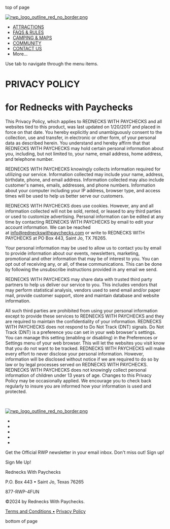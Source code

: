 top of page

[![rwp_logo_outline_red_no_border.png](https://static.wixstatic.com/media/611fb8_1343fd3c4ac645939c126a086538458f~mv2.png/v1/fill/w_149,h_105,al_c,q_85,usm_0.66_1.00_0.01,enc_auto/rwp_logo_outline_red_no_border.png)](https://www.redneckswithpaychecks.com/)

* [ATTRACTIONS](https://www.redneckswithpaychecks.com/attractions)
* [FAQS & RULES](https://www.redneckswithpaychecks.com/faq)
* [CAMPING & MAPS](https://www.redneckswithpaychecks.com/camping-maps)
* [COMMUNITY](https://www.redneckswithpaychecks.com/community)
* [CONTACT US](https://www.redneckswithpaychecks.com/contact-us)
* More...
    

Use tab to navigate through the menu items.

PRIVACY POLICY 
===============

for Rednecks with Paychecks
===========================

This Privacy Policy, which applies to REDNECKS WITH PAYCHECKS and all websites tied to this product, was last updated on 1/20/2017 and placed in force on that date. You hereby explicitly and unambiguously consent to the collection, use and transfer, in electronic or other form, of your personal data as described herein. You understand and hereby affirm that that REDNECKS WITH PAYCHECKS may hold certain personal information about you, including, but not limited to, your name, email address, home address, and telephone number.

  
REDNECKS WITH PAYCHECKS knowingly collects information required for utilizing our service. Information collected may include your name, address, birthdate, phone, and email address. Information collected may also include customer's names, emails, addresses, and phone numbers. Information about your computer including your IP address, browser type, and access times will be used to help us better serve our customers.

  
REDNECKS WITH PAYCHECKS does use cookies. However, any and all information collected will not be sold, rented, or leased to any third parties or used to customize advertising. Personal information can be edited at any time by contacting REDNECKS WITH PAYCHECKS by email to edit your account information. We can be reached at [info@redneckswithpaychecks.com](mailto:info@streamticketing.com) or write to REDNECKS WITH PAYCHECKS at PO Box 443, Saint Jo, TX 76265.

  
Your personal information may be used to allow us to contact you by email to provide information about our events, newsletters, marketing, promotional and other information that may be of interest to you. You can opt out of receiving any, or all, of these communications. This can be done by following the unsubscribe instructions provided in any email we send.

  
REDNECKS WITH PAYCHECKS may share data with trusted third party partners to help us deliver our service to you. This includes vendors that may perform statistical analysis, vendors used to send email and/or paper mail, provide customer support, store and maintain database and website information.

  
All such third parties are prohibited from using your personal information except to provide these services to REDNECKS WITH PAYCHECKS and they are required to maintain the confidentiality of your information. REDNECKS WITH PAYCHECKS does not respond to Do Not Track (DNT) signals. Do Not Track (DNT) is a preference you can set in your web browser's settings. You can manage this setting (enabling or disabling) in the Preferences or Settings menu of your web browser. This will let the websites you visit know that you do not want to be tracked. REDNECKS WITH PAYCHECKS will make every effort to never disclose your personal information. However, information will be disclosed without notice if we are required to do so by law or by legal processes served on REDNECKS WITH PAYCHECKS. REDNECKS WITH PAYCHECKS does not knowingly collect personal information of children under 13 years of age. Changes to this Privacy Policy may be occasionally applied. We encourage you to check back regularly to insure you are informed how your information is used and protected.

​

[![rwp_logo_outline_red_no_border.png](https://static.wixstatic.com/media/611fb8_1343fd3c4ac645939c126a086538458f~mv2.png/v1/fill/w_53,h_39,al_c,q_85,usm_0.66_1.00_0.01,blur_2,enc_auto/rwp_logo_outline_red_no_border.png)](https://www.redneckswithpaychecks.com/)

* [](https://www.facebook.com/Redneckswithpaychecksoffroad/)
* [](http://twitter.com/RWPoffroad)
* [](https://www.youtube.com/channel/UChedSuUV8jck31bLhon8sAQ)
* [](https://www.instagram.com/redneckswithpaychecksoffroad/)
* [](https://story.snapchat.com/u/rwpoffroad?share_id=NEQ5NDAy&locale=en_US)

Get the Official RWP newsletter in your email inbox. Don't miss out! Sign up!

Sign Me Up!

Rednecks With Paychecks

P.O. Box 443 • Saint Jo, Texas 76265

877-RWP-4FUN

©2024 by Rednecks With Paychecks.

[Terms and Conditions •](https://www.redneckswithpaychecks.com/terms-and-conditions) [Privacy Policy](https://www.redneckswithpaychecks.com/privacy-policy)

bottom of page